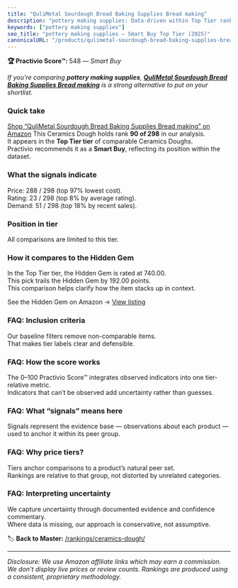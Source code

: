 ```yaml
---
title: "QuliMetal Sourdough Bread Baking Supplies Bread making"
description: "pottery making supplies: Data-driven within Top Tier ranking using the Practivio Score™. Positioned by quality, value, demand, findability, momentum."
keywords: ["pottery making supplies"]
seo_title: "pottery making supplies — Smart Buy Top Tier (2025)"
canonicalURL: "/products/qulimetal-sourdough-bread-baking-supplies-bread-making-B0CS3FNPTY/"
---
```


**🏆 Practivio Score™:** 548 — _Smart Buy_


*If you're comparing **pottery making supplies**, **[QuliMetal Sourdough Bread Baking Supplies Bread making](https://www.amazon.com/dp/B0CS3FNPTY?tag=practivio-20)** is a strong alternative to put on your shortlist.*
### Quick take
[Shop “QuliMetal Sourdough Bread Baking Supplies Bread making” on Amazon](https://www.amazon.com/dp/B0CS3FNPTY?tag=practivio-20)
This Ceramics Dough holds rank **90 of 298** in our analysis.  
It appears in the **Top Tier tier** of comparable Ceramics Doughs.  
Practivio recommends it as a **Smart Buy**, reflecting its position within the dataset.

### What the signals indicate
Price: 288 / 298 (top 97% lowest cost).  
Rating: 23 / 298 (top 8% by average rating).  
Demand: 51 / 298 (top 18% by recent sales).

### Position in tier
All comparisons are limited to this tier.

### How it compares to the Hidden Gem
In the Top Tier tier, the Hidden Gem is rated at 740.00.  
This pick trails the Hidden Gem by 192.00 points.  
This comparison helps clarify how the item stacks up in context.  

See the Hidden Gem on Amazon → [View listing](https://www.amazon.com/dp/B07ZQ711SW?tag=practivio-20)

### FAQ: Inclusion criteria
Our baseline filters remove non-comparable items.  
That makes tier labels clear and defensible.

### FAQ: How the score works
The 0–100 Practivio Score™ integrates observed indicators into one tier-relative metric.  
Indicators that can’t be observed add uncertainty rather than guesses.

### FAQ: What “signals” means here
Signals represent the evidence base — observations about each product — used to anchor it within its peer group.

### FAQ: Why price tiers?
Tiers anchor comparisons to a product’s natural peer set.  
Rankings are relative to that group, not distorted by unrelated categories.

### FAQ: Interpreting uncertainty
We capture uncertainty through documented evidence and confidence commentary.  
Where data is missing, our approach is conservative, not assumptive.


🏷️ **Back to Master:** [/rankings/ceramics-dough/](/rankings/ceramics-dough/)

---
_Disclosure: We use Amazon affiliate links which may earn a commission. We don’t display live prices or review counts. Rankings are produced using a consistent, proprietary methodology._
